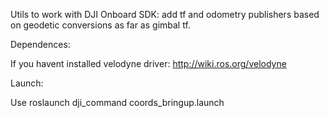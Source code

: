 Utils to work with DJI Onboard SDK: add tf and odometry publishers based on geodetic conversions as far as gimbal tf.

Dependences: 

If you havent installed velodyne driver: http://wiki.ros.org/velodyne

Launch:

Use roslaunch dji_command coords_bringup.launch
